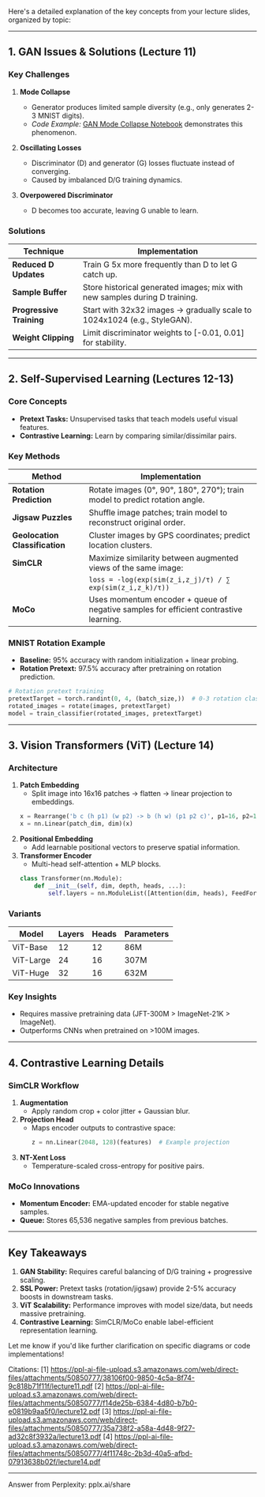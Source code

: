 Here's a detailed explanation of the key concepts from your lecture slides, organized by topic:

---

## **1. GAN Issues & Solutions (Lecture 11)**

### **Key Challenges**
1. **Mode Collapse**  
   - Generator produces limited sample diversity (e.g., only generates 2-3 MNIST digits).  
   - *Code Example:* [GAN Mode Collapse Notebook](https://github.com/rasbt/stat479-deep-learning-ss19/blob/master/L17_gans/code/gan-halfcnn-mnist-mode-collapse.ipynb) demonstrates this phenomenon.  

2. **Oscillating Losses**  
   - Discriminator (D) and generator (G) losses fluctuate instead of converging.  
   - Caused by imbalanced D/G training dynamics.  

3. **Overpowered Discriminator**  
   - D becomes too accurate, leaving G unable to learn.  

### **Solutions**  
| Technique                | Implementation                                                                 |
|--------------------------|--------------------------------------------------------------------------------|
| **Reduced D Updates**    | Train G 5x more frequently than D to let G catch up.                          |
| **Sample Buffer**        | Store historical generated images; mix with new samples during D training.    |
| **Progressive Training** | Start with 32x32 images → gradually scale to 1024x1024 (e.g., StyleGAN).      |
| **Weight Clipping**      | Limit discriminator weights to [-0.01, 0.01] for stability.                   |

---

## **2. Self-Supervised Learning (Lectures 12-13)**

### **Core Concepts**
- **Pretext Tasks:** Unsupervised tasks that teach models useful visual features.  
- **Contrastive Learning:** Learn by comparing similar/dissimilar pairs.  

### **Key Methods**
| Method                   | Implementation                                                                 |
|--------------------------|--------------------------------------------------------------------------------|
| **Rotation Prediction**  | Rotate images (0°, 90°, 180°, 270°); train model to predict rotation angle.   |
| **Jigsaw Puzzles**       | Shuffle image patches; train model to reconstruct original order.             |
| **Geolocation Classification** | Cluster images by GPS coordinates; predict location clusters.             |
| **SimCLR**               | Maximize similarity between augmented views of the same image:                |
|                          | `loss = -log(exp(sim(z_i,z_j)/τ) / ∑ exp(sim(z_i,z_k)/τ))`                    |
| **MoCo**                 | Uses momentum encoder + queue of negative samples for efficient contrastive learning. |

### **MNIST Rotation Example**
- **Baseline:** 95% accuracy with random initialization + linear probing.  
- **Rotation Pretext:** 97.5% accuracy after pretraining on rotation prediction.  
```python
# Rotation pretext training
pretextTarget = torch.randint(0, 4, (batch_size,))  # 0-3 rotation classes
rotated_images = rotate(images, pretextTarget)  
model = train_classifier(rotated_images, pretextTarget)
```

---

## **3. Vision Transformers (ViT) (Lecture 14)**

### **Architecture**
1. **Patch Embedding**  
   - Split image into 16x16 patches → flatten → linear projection to embeddings.  
   ```python
   x = Rearrange('b c (h p1) (w p2) -> b (h w) (p1 p2 c)', p1=16, p2=16)(img)
   x = nn.Linear(patch_dim, dim)(x)
   ```
2. **Positional Embedding**  
   - Add learnable positional vectors to preserve spatial information.  
3. **Transformer Encoder**  
   - Multi-head self-attention + MLP blocks.  
   ```python
   class Transformer(nn.Module):
       def __init__(self, dim, depth, heads, ...):
           self.layers = nn.ModuleList([Attention(dim, heads), FeedForward(dim)])
   ```

### **Variants**
| Model       | Layers | Heads | Parameters |
|-------------|--------|-------|------------|
| ViT-Base    | 12     | 12    | 86M        |
| ViT-Large   | 24     | 16    | 307M       |
| ViT-Huge    | 32     | 16    | 632M       |

### **Key Insights**
- Requires massive pretraining data (JFT-300M > ImageNet-21K > ImageNet).  
- Outperforms CNNs when pretrained on >100M images.  

---

## **4. Contrastive Learning Details**

### **SimCLR Workflow**
1. **Augmentation**  
   - Apply random crop + color jitter + Gaussian blur.  
2. **Projection Head**  
   - Maps encoder outputs to contrastive space:  
     ```python
     z = nn.Linear(2048, 128)(features)  # Example projection
     ```
3. **NT-Xent Loss**  
   - Temperature-scaled cross-entropy for positive pairs.  

### **MoCo Innovations**
- **Momentum Encoder:** EMA-updated encoder for stable negative samples.  
- **Queue:** Stores 65,536 negative samples from previous batches.  

---

## **Key Takeaways**
1. **GAN Stability:** Requires careful balancing of D/G training + progressive scaling.  
2. **SSL Power:** Pretext tasks (rotation/jigsaw) provide 2-5% accuracy boosts in downstream tasks.  
3. **ViT Scalability:** Performance improves with model size/data, but needs massive pretraining.  
4. **Contrastive Learning:** SimCLR/MoCo enable label-efficient representation learning.  

Let me know if you'd like further clarification on specific diagrams or code implementations!

Citations:
[1] https://ppl-ai-file-upload.s3.amazonaws.com/web/direct-files/attachments/50850777/38106f00-9850-4c5a-8f74-9c818b71f11f/lecture11.pdf
[2] https://ppl-ai-file-upload.s3.amazonaws.com/web/direct-files/attachments/50850777/f14de25b-6384-4d80-b7b0-e0819b9aa5f0/lecture12.pdf
[3] https://ppl-ai-file-upload.s3.amazonaws.com/web/direct-files/attachments/50850777/35a738f2-a58a-4d48-9f27-ad32c8f3932a/lecture13.pdf
[4] https://ppl-ai-file-upload.s3.amazonaws.com/web/direct-files/attachments/50850777/4f11748c-2b3d-40a5-afbd-07913638b02f/lecture14.pdf

---
Answer from Perplexity: pplx.ai/share